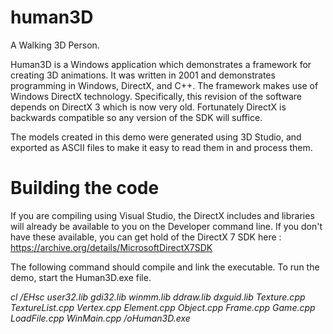 # human3D

A Walking 3D Person.

Human3D is a Windows application which demonstrates a framework for creating 3D animations. It was written in 2001 and demonstrates programming in Windows, DirectX, and C++. The framework makes use of Windows DirectX technology. Specifically, this revision of the software depends on DirectX 3 which is now very old. Fortunately DirectX is backwards compatible so any version of the SDK will suffice. 

The models created in this demo were generated using 3D Studio, and exported as ASCII files to make it easy to read them in and process them.

# Building the code
If you are compiling using Visual Studio, the DirectX includes and libraries will already be available to you on the Developer command line. If you don't have these available, you can get hold of the DirectX 7 SDK here : https://archive.org/details/MicrosoftDirectX7SDK

The following command should compile and link the executable. To run the demo, start the Human3D.exe file.

*cl /EHsc user32.lib gdi32.lib winmm.lib ddraw.lib dxguid.lib Texture.cpp TextureList.cpp Vertex.cpp Element.cpp Object.cpp Frame.cpp Game.cpp LoadFile.cpp WinMain.cpp /oHuman3D.exe*

